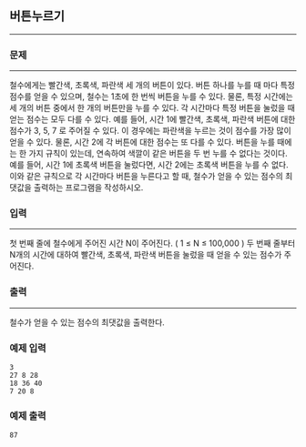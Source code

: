 ## 버튼누르기
***
### 문제
***
철수에게는 빨간색, 초록색, 파란색 세 개의 버튼이 있다. 버튼 하나를 누를 때 마다 특정 점수를 얻을 수 있으며, 철수는 1초에 한 번씩 버튼을 누를 수 있다. 물론, 특정 시간에는 세 개의 버튼 중에서 한 개의 버튼만을 누를 수 있다. 각 시간마다 특정 버튼을 눌렀을 때 얻는 점수는 모두 다를 수 있다. 예를 들어, 시간 1에 빨간색, 초록색, 파란색 버튼에 대한 점수가 3, 5, 7 로 주어질 수 있다. 이 경우에는 파란색을 누르는 것이 점수를 가장 많이 얻을 수 있다. 물론, 시간 2에 각 버튼에 대한 점수는 또 다를 수 있다. 버튼을 누를 때에는 한 가지 규칙이 있는데, 연속하여 색깔이 같은 버튼을 두 번 누를 수 없다는 것이다. 예를 들어, 시간 1에 초록색 버튼을 눌렀다면, 시간 2에는 초록색 버튼을 누를 수 없다. 이와 같은 규칙으로 각 시간마다 버튼을 누른다고 할 때, 철수가 얻을 수 있는 점수의 최댓값을 출력하는 프로그램을 작성하시오.

### 입력
***
첫 번째 줄에 철수에게 주어진 시간 N이 주어진다. ( 1 ≤ N ≤ 100,000 ) 두 번째 줄부터 N개의 시간에 대하여 빨간색, 초록색, 파란색 버튼을 눌렀을 때 얻을 수 있는 점수가 주어진다.

### 출력
***
철수가 얻을 수 있는 점수의 최댓값을 출력한다.

### 예제 입력
```
3
27 8 28
18 36 40
7 20 8
```
### 예제 출력
```
87
```
